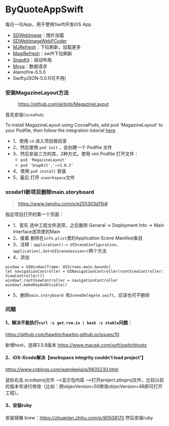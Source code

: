 # ByQuoteAppSwift
每日一句App，用于使用Swift开发iOS App


 - [SDWebImage](https://github.com/SDWebImage/SDWebImage)：图片加载
 - [SDWebImageWebPCoder]()
 - [MJRefresh](https://github.com/CoderMJLee/MJRefresh)：下拉刷新，加载更多
 - [MagiRefresh](https://github.com/AnRanScheme/MagiRefresh)：swift下拉刷新
 - [SnapKit]()：自动布局
 - [Moya]()：数据请求
 - Alamofire-5.5.0
 - SwiftyJSON-5.0.1(可不用)


### 安装MagazineLayout方法
> https://github.com/airbnb/MagazineLayout

首先安装`CocoaPods`

To install MagazineLayout using CocoaPods, add pod 'MagazineLayout' to your Podfile, then follow the integration tutorial [here](https://guides.cocoapods.org/using/using-cocoapods.html).

 - 1、使用 `cd` 进入项目根目录
 - 2、然后使用 `pod init` ，会创建一个 Podfile 文件
 - 3、然后安装三方的库，2种方式。使用 vim Podfile 打开文件：
	- `pod 'MagazineLayout'`
	- `pod 'SnapKit','~>3.0.2'`
 - 4、使用 `pod install` 安装
 - 5、最后 打开 `xcworkspace`文件

### xcode11新项目删除main.storyboard
> https://www.jianshu.com/p/e255303d11b8

指定项目打开的第一个页面：

 - 1、首先 选中工程文件选项，之后删除 Genaral -> Deployment Info -> Main Interface选项里的Main
 - 2、接着 删除在`info.plist`里的Application Scene Manifest条目
 - 3、注释：`application()-> UISceneConfiguration`、`application(,Set<UISceneSession>)`两个方法
 - 4、添加
```
window = UIWindow(frame: UIScreen.main.bounds)
let navigationController = UINavigationController(rootViewController: ViewController())
window?.rootViewController = navigationController
window?.makeKeyAndVisible()
```
 - 5、删除`main.storyboard `和`SceneDelegate.swift`，应该也可不删除


### 问题

#### 1、解决不能执行`curl -L get.rvm.io | bash -s stable`问题：

https://github.com/hawtim/hawtim.github.io/issues/10

新增host，选择3.5.8版本
https://www.macwk.com/soft/switchhosts

#### 2、iOS-Xcode解决【workspace integrity couldn't load project'】

https://www.cnblogs.com/wangkejia/p/9835230.html

鼠标右击.xcodeproj文件 —>显示包内容 —>打开project.pbxproj文件，比较以前的版本号进行修改（比如：把objecVersion=50修改objecVersion=48即可打开工程）。


#### 3、安装ruby
安装镜像 brew：https://zhuanlan.zhihu.com/p/90508170
然后安装ruby










 

